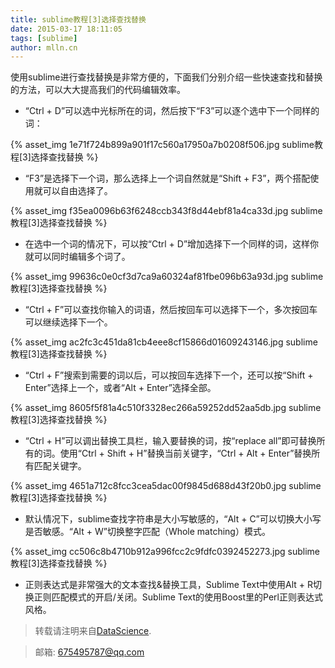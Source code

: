 ```yaml
---
title: sublime教程[3]选择查找替换
date: 2015-03-17 18:11:05
tags: [sublime]
author: mlln.cn
---
```

使用sublime进行查找替换是非常方便的，下面我们分别介绍一些快速查找和替换的方法，可以大大提高我们的代码编辑效率。

- “Ctrl + D”可以选中光标所在的词，然后按下“F3”可以逐个选中下一个同样的词：

{% asset_img 1e71f724b899a901f17c560a17950a7b0208f506.jpg sublime教程[3]选择查找替换 %}

- “F3”是选择下一个词，那么选择上一个词自然就是“Shift + F3”，两个搭配使用就可以自由选择了。

{% asset_img f35ea0096b63f6248ccb343f8d44ebf81a4ca33d.jpg sublime教程[3]选择查找替换 %}

- 在选中一个词的情况下，可以按“Ctrl + D”增加选择下一个同样的词，这样你就可以同时编辑多个词了。

{% asset_img 99636c0e0cf3d7ca9a60324af81fbe096b63a93d.jpg sublime教程[3]选择查找替换 %}

- “Ctrl + F”可以查找你输入的词语，然后按回车可以选择下一个，多次按回车可以继续选择下一个。

{% asset_img ac2fc3c451da81cb4eee8cf15866d01609243146.jpg sublime教程[3]选择查找替换 %}

- “Ctrl + F”搜索到需要的词以后，可以按回车选择下一个，还可以按“Shift + Enter”选择上一个，或者“Alt + Enter”选择全部。

{% asset_img 8605f5f81a4c510f3328ec266a59252dd52aa5db.jpg sublime教程[3]选择查找替换 %}

- “Ctrl + H”可以调出替换工具栏，输入要替换的词，按“replace all”即可替换所有的词。使用“Ctrl + Shift + H”替换当前关键字，“Ctrl + Alt + Enter”替换所有匹配关键字。

{% asset_img 4651a712c8fcc3cea5dac00f9845d688d43f20b0.jpg sublime教程[3]选择查找替换 %}

- 默认情况下，sublime查找字符串是大小写敏感的，“Alt + C”可以切换大小写是否敏感。“Alt + W”切换整字匹配（Whole matching）模式。

{% asset_img cc506c8b4710b912a996fcc2c9fdfc0392452273.jpg sublime教程[3]选择查找替换 %}

- 正则表达式是非常强大的文本查找&替换工具，Sublime Text中使用Alt + R切换正则匹配模式的开启/关闭。Sublime Text的使用Boost里的Perl正则表达式风格。

> 转载请注明来自[DataScience](http://mlln.cn).

> 邮箱: 675495787@qq.com 
